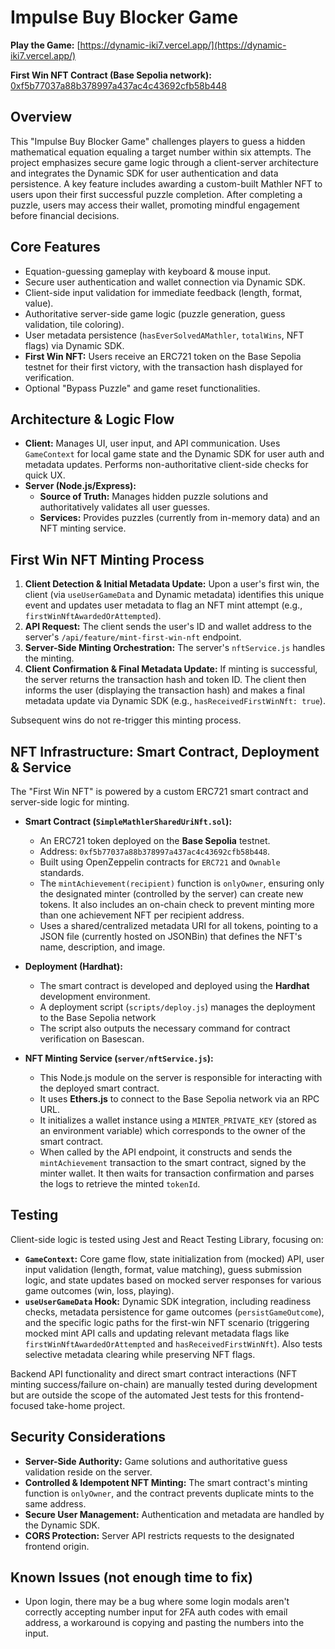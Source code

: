 # Impulse Buy Blocker Game

**Play the Game:** [https://dynamic-iki7.vercel.app/](https://dynamic-iki7.vercel.app/)

**First Win NFT Contract (Base Sepolia network):** [0xf5b77037a88b378997a437ac4c43692cfb58b448](https://sepolia.basescan.org/token/0xf5b77037a88b378997a437ac4c43692cfb58b448)

## Overview

This "Impulse Buy Blocker Game" challenges players to guess a hidden mathematical equation equaling a target number within six attempts. The project emphasizes secure game logic through a client-server architecture and integrates the Dynamic SDK for user authentication and data persistence. A key feature includes awarding a custom-built Mathler NFT to users upon their first successful puzzle completion. After completing a puzzle, users may access their wallet, promoting mindful engagement before financial decisions.

## Core Features

- Equation-guessing gameplay with keyboard & mouse input.
- Secure user authentication and wallet connection via Dynamic SDK.
- Client-side input validation for immediate feedback (length, format, value).
- Authoritative server-side game logic (puzzle generation, guess validation, tile coloring).
- User metadata persistence (`hasEverSolvedAMathler`, `totalWins`, NFT flags) via Dynamic SDK.
- **First Win NFT:** Users receive an ERC721 token on the Base Sepolia testnet for their first victory, with the transaction hash displayed for verification.
- Optional "Bypass Puzzle" and game reset functionalities.

## Architecture & Logic Flow

- **Client:** Manages UI, user input, and API communication. Uses `GameContext` for local game state and the Dynamic SDK for user auth and metadata updates. Performs non-authoritative client-side checks for quick UX.
- **Server (Node.js/Express):**
  - **Source of Truth:** Manages hidden puzzle solutions and authoritatively validates all user guesses.
  - **Services:** Provides puzzles (currently from in-memory data) and an NFT minting service.

## First Win NFT Minting Process

1.  **Client Detection & Initial Metadata Update:** Upon a user's first win, the client (via `useUserGameData` and Dynamic metadata) identifies this unique event and updates user metadata to flag an NFT mint attempt (e.g., `firstWinNftAwardedOrAttempted`).
2.  **API Request:** The client sends the user's ID and wallet address to the server's `/api/feature/mint-first-win-nft` endpoint.
3.  **Server-Side Minting Orchestration:** The server's `nftService.js` handles the minting.
4.  **Client Confirmation & Final Metadata Update:** If minting is successful, the server returns the transaction hash and token ID. The client then informs the user (displaying the transaction hash) and makes a final metadata update via Dynamic SDK (e.g., `hasReceivedFirstWinNft: true`).

Subsequent wins do not re-trigger this minting process.

## NFT Infrastructure: Smart Contract, Deployment & Service

The "First Win NFT" is powered by a custom ERC721 smart contract and server-side logic for minting.

- **Smart Contract (`SimpleMathlerSharedUriNft.sol`):**

  - An ERC721 token deployed on the **Base Sepolia** testnet.
  - Address: `0xf5b77037a88b378997a437ac4c43692cfb58b448`.
  - Built using OpenZeppelin contracts for `ERC721` and `Ownable` standards.
  - The `mintAchievement(recipient)` function is `onlyOwner`, ensuring only the designated minter (controlled by the server) can create new tokens. It also includes an on-chain check to prevent minting more than one achievement NFT per recipient address.
  - Uses a shared/centralized metadata URI for all tokens, pointing to a JSON file (currently hosted on JSONBin) that defines the NFT's name, description, and image.

- **Deployment (Hardhat):**

  - The smart contract is developed and deployed using the **Hardhat** development environment.
  - A deployment script (`scripts/deploy.js`) manages the deployment to the Base Sepolia network
  - The script also outputs the necessary command for contract verification on Basescan.

- **NFT Minting Service (`server/nftService.js`):**
  - This Node.js module on the server is responsible for interacting with the deployed smart contract.
  - It uses **Ethers.js** to connect to the Base Sepolia network via an RPC URL.
  - It initializes a wallet instance using a `MINTER_PRIVATE_KEY` (stored as an environment variable) which corresponds to the owner of the smart contract.
  - When called by the API endpoint, it constructs and sends the `mintAchievement` transaction to the smart contract, signed by the minter wallet. It then waits for transaction confirmation and parses the logs to retrieve the minted `tokenId`.

## Testing

Client-side logic is tested using Jest and React Testing Library, focusing on:

- **`GameContext`:** Core game flow, state initialization from (mocked) API, user input validation (length, format, value matching), guess submission logic, and state updates based on mocked server responses for various game outcomes (win, loss, playing).
- **`useUserGameData` Hook:** Dynamic SDK integration, including readiness checks, metadata persistence for game outcomes (`persistGameOutcome`), and the specific logic paths for the first-win NFT scenario (triggering mocked mint API calls and updating relevant metadata flags like `firstWinNftAwardedOrAttempted` and `hasReceivedFirstWinNft`). Also tests selective metadata clearing while preserving NFT flags.

Backend API functionality and direct smart contract interactions (NFT minting success/failure on-chain) are manually tested during development but are outside the scope of the automated Jest tests for this frontend-focused take-home project.

## Security Considerations

- **Server-Side Authority:** Game solutions and authoritative guess validation reside on the server.
- **Controlled & Idempotent NFT Minting:** The smart contract's minting function is `onlyOwner`, and the contract prevents duplicate mints to the same address.
- **Secure User Management:** Authentication and metadata are handled by the Dynamic SDK.
- **CORS Protection:** Server API restricts requests to the designated frontend origin.

## Known Issues (not enough time to fix)

- Upon login, there may be a bug where some login modals aren't correctly accepting number input for 2FA auth codes with email address, a workaround is copying and pasting the numbers into the input.
